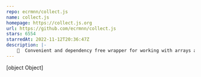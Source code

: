 ```yaml
---
repo: ecrmnn/collect.js
name: collect.js
homepage: https://collect.js.org
url: https://github.com/ecrmnn/collect.js
stars: 6554
starredAt: 2022-11-12T20:36:47Z
description: |-
    💎  Convenient and dependency free wrapper for working with arrays and objects
---
```


[object Object]
